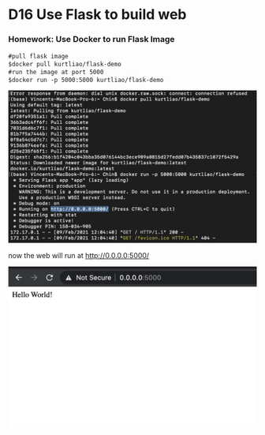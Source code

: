 # D16 Use Flask to build web
### Homework: Use Docker to run Flask Image
```linux
#pull flask image
$docker pull kurtliao/flask-demo 
#run the image at port 5000
$docker run -p 5000:5000 kurtliao/flask-demo
```

![image1](https://github.com/VincentChen0110/AIOT/blob/main/Pictures/D16_1.png)

now the web will run at http://0.0.0.0:5000/

![image1](https://github.com/VincentChen0110/AIOT/blob/main/Pictures/D16_2.png)
